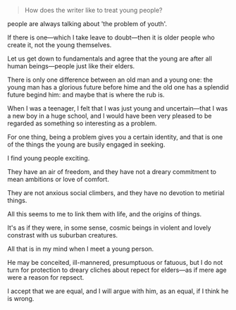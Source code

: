 > How does the writer like to treat young people?

people are always talking about 'the problem of youth'.

If there is one—which I take leave to doubt—then it is older people who create it, not the young themselves.

Let us get down to fundamentals and agree that the young are after all human beings—people just like their elders.

There is only one difference between an old man and a young one: the young man has a glorious future before hime and the old one has a splendid future begind him: and maybe that is where the rub is.



When I was a teenager, I felt that I was just young and uncertain—that I was a new boy in a huge school, and I would have been very pleased to be regarded as something so interesting as a problem.

For one thing, being a problem gives you a certain identity, and that is one of the things the young are busily engaged in seeking.



I find young people exciting.

They have an air of freedom, and they have not a dreary commitment to mean ambitions or love of comfort.

They are not anxious social climbers, and they have no devotion to metirial things.

All this seems to me to link them with life, and the origins of things.

It's as if they were, in some sense, cosmic beings in violent and lovely constrast with us suburban creatures.

All that is in my mind when I meet a young person.

He may be conceited, ill-mannered, presumptuous or fatuous, but I do not turn for protection to dreary cliches about repect for elders—as if mere age were a reason for repsect.

I accept that we are equal, and I will argue with him, as an equal, if I think he is wrong.



